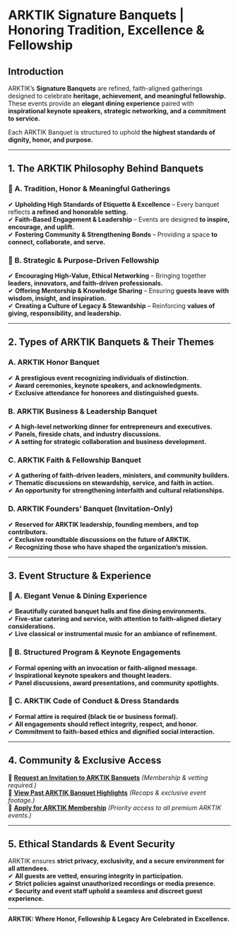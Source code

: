 # ARKTIK Signature Banquets | Honoring Tradition, Excellence & Fellowship

## **Introduction**
ARKTIK’s **Signature Banquets** are refined, faith-aligned gatherings designed to celebrate **heritage, achievement, and meaningful fellowship.**  
These events provide an **elegant dining experience** paired with **inspirational keynote speakers, strategic networking, and a commitment to service.**  

Each ARKTIK Banquet is structured to uphold **the highest standards of dignity, honor, and purpose.**  

---

## **1. The ARKTIK Philosophy Behind Banquets**  
### 📌 **A. Tradition, Honor & Meaningful Gatherings**  
✔ **Upholding High Standards of Etiquette & Excellence** – Every banquet reflects **a refined and honorable setting.**  
✔ **Faith-Based Engagement & Leadership** – Events are designed **to inspire, encourage, and uplift.**  
✔ **Fostering Community & Strengthening Bonds** – Providing a space **to connect, collaborate, and serve.**  

### 📌 **B. Strategic & Purpose-Driven Fellowship**  
✔ **Encouraging High-Value, Ethical Networking** – Bringing together **leaders, innovators, and faith-driven professionals.**  
✔ **Offering Mentorship & Knowledge Sharing** – Ensuring **guests leave with wisdom, insight, and inspiration.**  
✔ **Creating a Culture of Legacy & Stewardship** – Reinforcing **values of giving, responsibility, and leadership.**  

---

## **2. Types of ARKTIK Banquets & Their Themes**  
### **A. ARKTIK Honor Banquet**  
✔ **A prestigious event recognizing individuals of distinction.**  
✔ **Award ceremonies, keynote speakers, and acknowledgments.**  
✔ **Exclusive attendance for honorees and distinguished guests.**  

### **B. ARKTIK Business & Leadership Banquet**  
✔ **A high-level networking dinner for entrepreneurs and executives.**  
✔ **Panels, fireside chats, and industry discussions.**  
✔ **A setting for strategic collaboration and business development.**  

### **C. ARKTIK Faith & Fellowship Banquet**  
✔ **A gathering of faith-driven leaders, ministers, and community builders.**  
✔ **Thematic discussions on stewardship, service, and faith in action.**  
✔ **An opportunity for strengthening interfaith and cultural relationships.**  

### **D. ARKTIK Founders’ Banquet (Invitation-Only)**  
✔ **Reserved for ARKTIK leadership, founding members, and top contributors.**  
✔ **Exclusive roundtable discussions on the future of ARKTIK.**  
✔ **Recognizing those who have shaped the organization’s mission.**  

---

## **3. Event Structure & Experience**  
### 📌 **A. Elegant Venue & Dining Experience**  
✔ **Beautifully curated banquet halls and fine dining environments.**  
✔ **Five-star catering and service, with attention to faith-aligned dietary considerations.**  
✔ **Live classical or instrumental music for an ambiance of refinement.**  

### 📌 **B. Structured Program & Keynote Engagements**  
✔ **Formal opening with an invocation or faith-aligned message.**  
✔ **Inspirational keynote speakers and thought leaders.**  
✔ **Panel discussions, award presentations, and community spotlights.**  

### 📌 **C. ARKTIK Code of Conduct & Dress Standards**  
✔ **Formal attire is required (black tie or business formal).**  
✔ **All engagements should reflect integrity, respect, and honor.**  
✔ **Commitment to faith-based ethics and dignified social interaction.**  

---

## **4. Community & Exclusive Access**  
📌 **[Request an Invitation to ARKTIK Banquets](#)** *(Membership & vetting required.)*  
📌 **[View Past ARKTIK Banquet Highlights](#)** *(Recaps & exclusive event footage.)*  
📌 **[Apply for ARKTIK Membership](#)** *(Priority access to all premium ARKTIK events.)*  

---

## **5. Ethical Standards & Event Security**  
ARKTIK ensures **strict privacy, exclusivity, and a secure environment for all attendees.**  
✔ **All guests are vetted, ensuring integrity in participation.**  
✔ **Strict policies against unauthorized recordings or media presence.**  
✔ **Security and event staff uphold a seamless and discreet guest experience.**  

---

**ARKTIK: Where Honor, Fellowship & Legacy Are Celebrated in Excellence.**  

